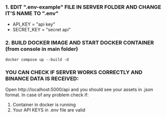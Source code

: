 ### 1. EDIT ".env-example" FILE IN SERVER FOLDER AND CHANGE IT'S NAME TO ".env"

- API_KEY = "api key"
- SECRET_KEY = "secret api"

### 2. BUILD DOCKER IMAGE AND START DOCKER CONTAINER (from console in main folder)

    docker compose up --build -d

### YOU CAN CHECK IF SERVER WORKS CORRECTLY AND BINANCE DATA IS RECEIVED:

Open http://localhost:5000/api and you should see your assets in .json format.
In case of any problem check if:
1. Container in docker is running
2. Your API KEYS in .env file are valid
